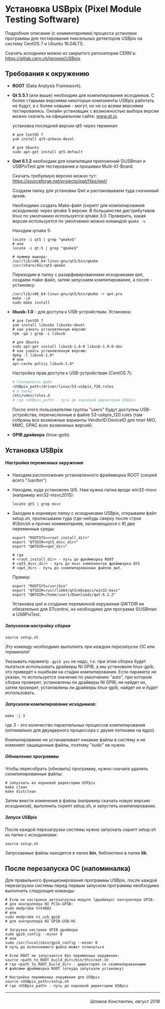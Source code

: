 Установка USBpix (Pixel Module Testing Software)
================================================

Подробное описание (с комментариями) процесса установки программы для тестирования пиксельных детекторов USBpix на систему CentOS 7 и Ubuntu 16.04LTS.

Скачать исходники можно из закрытого репозитория CERN'а: https://gitlab.cern.ch/jgrosse/USBpix

Требования к окружению
----------------------

* **ROOT** (Data Analysis Framework).
* **Qt 5.5.1** (или выше) необходим для компилирования исходников. С более старыми версиями некоторые компоненты USBpix работать не будут, а с более новыми - могут, но не со всеми версиями тестировались. Онлайн установщик с возможностью выбора версии можно скачать на официальном сайте: www.qt.io.

  установка последней версии qt5 через терминал:

    ```
    # для CentOS 7
    yum install qt5-qtbase-devel

    # для Ubuntu
    sudo apt-get install qt5-default
    ```

* **Qwt 6.1.2** необходим для компиляции приложений SiUSBman и USBPixTest для тестирования и прошивки Multi-IO-Board.

  Скачать требуемую версию можно тут: https://sourceforge.net/projects/qwt/files/qwt/

  Создаем папку для установки Qwt и распаковываем туда скачанный архив.

  Необходимо создать Make-файл (скрипт для компилирования исходников) через qmake 5 версии. В большинстве дистрибутивов linux по умолчанию используется qmake 3.0. Проверить, какая версия используется по умолчанию можно командой ```qmake -v```

   Находим qmake 5:

  ```
  locate -i qt5 | grep "qmake$"
  # или
  locate -i qt-5 | grep "qmake$"

  # пример вывода:
  /usr/lib/x86_64-linux-gnu/qt5/bin/qmake
  /usr/share/doc/qt5-qmake
  ```

  Переходим в папку с разарфивированнами исходниками qwt, создаем make-файл, затем запускаем компилирование, а после - установку:

  ```
  /usr/lib/x86_64-linux-gnu/qt5/bin/qmake -r qwt.pro
  make -j4
  sudo make install
  ```

* **libusb-1.0** - для доступа к USB-устройствам. Установка:

  ```
  # для CentOS 7
  yum install libusbx libusbx-devel
  # как узнать установленную версию:
  rpm -qa | grep -i libusb

  # для Ubuntu
  sudo apt-get install libusb-1.0-0 libusb-1.0-0-dev
  # как узнать установленную версию:
  dpkg -l libusb-1.0*
  # или
  apt-cache policy libusb-1.0*
  ```
  Настройка прав доступа к USB-устройствам (CentOS 7):
  
  ```sh
  # Скопировать файл 
  <USBpix_path>/driver/linux/53-usbpix_f20.rules 
  # в папку 
  /etc/udev/rules.d
  # где <USBpix_path> - путь до корневой директории USBpix
  ```
  После этого пользователям группы "users" будут доступны USB-устройства, перечисленные в файле 53-usbpix_f20.rules (там собраны все возможные варианты VendorID:DeviceID для плат MIO, MMC, GPAC всех возможных версий).

* **GPIB драйвера** (linux-gpib).

Установка USBpix
----------------

##### Настройка переменных окружения
* Находим расположение установленного фреймворка ROOT (скорей всего "/usr/bin")
* Находим, куда установлен Qt5. Нам нужна папка вроде win32-msvc (например win32-msvc2015):

  ```
  locate qt5 | grep msvc
  ```

* Заходим в корневую папку с исходниками USBpix, открываем файл setup.sh, прописываем туда (где-нибудь сверху после строк #!/bin/sh и прочих комментариев, начинающихся с #) две переменные среды:

  ```
  export "ROOTSYS=<root_install_dir>"
  export "QT5DIR=<qt5_msvc_dir>"
  export "QWTDIR=<qwt_dir>"

  # где
  # <root_install_dir> - путь до фреймворка ROOT
  # <qt5_msvc_dir> - путь до msvc компонентов фреймворка Qt5
  # <qwt_dir> - путь до скомпилированных файлов qwt.
  ```

  Пример:

  ```
  export "ROOTSYS=/usr/bin"
  export "QT5DIR=/usr/lib64/qt5/mkspecs/win32-msvc"
  export "QWTDIR=/home/user1/Downloads/qwt-6.1.2"
  ```

  Установка qwt и создание переменной окружения QWTDIR не обязательно для STcontrol, но необходимо для программ SiUSBman и USBPixTest.

##### Запускаем настройку сборки

```
source setup.sh
```

*Эту команду необходимо выполнять при каждом перезапуске ОС или терминала!*

Указывать параметр ```-gpib yes``` не надо, т.к. при этом сборка будет пытаться использовать драйверы NI GPIB, а мы установили linux-gpib, это приведет к ошибкам на стадии компилирования. Если параметр не указан, то используется значение по умолчанию "auto", при котором сборка проверит, установлены ли драйверы NI GPIB, не найдет их, затем проверит, установлены ли драйверы linux-gpib, найдет их и будет использовать.

##### Запускаем компилирование исходников:

```
make -j 3
```

где 3 - это количество параллельных процессов компилирования (оптимально для двуядерного процессора с двумя потоками на ядро).

Компилирование не устанавливает никакие файлы в систему и не изменяет защищенные файлы, поэтому "sudo" не нужно.

##### Обновление программы

Чтобы пересобрать (обновить) программу, нужно сначала удалить скомпилированные файлы:

```
# запускать из корневой директории USPpix
make clean
make distclean
```

Затем внести изменения в файлы (например скачать новую версию исходников), выполнить скрипт setup.sh, и запустить компилирование.

##### Запуск USBpix

После каждой перезагрузки системы нужно запускать скрипт setup.sh из папки с исходниками:

```
source setup.sh
```

Запускаемые файлы находятся в папке **bin**, библиотеки в папке **lib**.

После перезапуска ОС (напоминалка)
----------------------------------

Для правильного функционирования программы USBpix, после каждой перезагрузки системы перед первым запуском программы необходимо выполнить следующие команды:

```
# Если не настроена автозагрузка модуля (драйвера) контроллера GPIB:
# для контроллера NI PCIe-GPIB:
sudo modprobe tnt4882
# или
sudo modprobe ni_usb_gpib
# для контроллера NI GPIB-USB-HS

# Загрузка настроек GPIB драйвера
sudo gpib_config --minor 0
# или
sudo /usr/local/sbin/gpib_config --minor 0
# путь до исполняемого файла может отличаться

# Если ROOT не запускается без переменных окружения:
source <path_to_ROOT_build_dir>/bin/thisroot.sh
# где <path_to_ROOT_build_dir> - директория со скомпилированными
# файлами фреймворка ROOT (откуда запускали установку)

# Настройка переменных окружения для USBpix
source <USBpix_path>/setup.sh
# где <USBpix_path> - путь до корневой директории USBpix
```

----------------------------------------

###### <div style="text-align: right"> Шпаков Константин, август 2018 </div>
